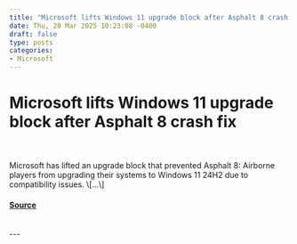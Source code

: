 ```yaml
---
title: "Microsoft lifts Windows 11 upgrade block after Asphalt 8 crash fix"
date: Thu, 20 Mar 2025 10:23:08 -0400
draft: false
type: posts
categories: 
- Microsoft
---
```

# Microsoft lifts Windows 11 upgrade block after Asphalt 8 crash fix

<br/>

<br/>
Microsoft has lifted an upgrade block that prevented Asphalt 8: Airborne players from upgrading their systems to Windows 11 24H2 due to compatibility issues. \[...\]

#### [Source](https://www.bleepingcomputer.com/news/microsoft/microsoft-lifts-windows-11-upgrade-block-after-asphalt-8-crash-fix/)

<br/>
---
